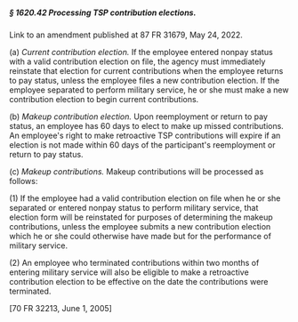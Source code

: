##### § 1620.42 Processing TSP contribution elections. #####

Link to an amendment published at 87 FR 31679, May 24, 2022.

(a) *Current contribution election.* If the employee entered nonpay status with a valid contribution election on file, the agency must immediately reinstate that election for current contributions when the employee returns to pay status, unless the employee files a new contribution election. If the employee separated to perform military service, he or she must make a new contribution election to begin current contributions.

(b) *Makeup contribution election.* Upon reemployment or return to pay status, an employee has 60 days to elect to make up missed contributions. An employee's right to make retroactive TSP contributions will expire if an election is not made within 60 days of the participant's reemployment or return to pay status.

(c) *Makeup contributions.* Makeup contributions will be processed as follows:

(1) If the employee had a valid contribution election on file when he or she separated or entered nonpay status to perform military service, that election form will be reinstated for purposes of determining the makeup contributions, unless the employee submits a new contribution election which he or she could otherwise have made but for the performance of military service.

(2) An employee who terminated contributions within two months of entering military service will also be eligible to make a retroactive contribution election to be effective on the date the contributions were terminated.

[70 FR 32213, June 1, 2005]